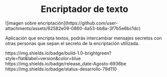 <h1 align="center"> Encriptador de texto </h1>
<p>![imagen sobre encriptación](https://github.com/user-attachments/assets/62582e09-0860-4a53-bb8a-3f7b5e6bc1dc)</p>
<p>Aplicación que encripta textos, podrás intercambiar mensajes secretos con otras personas que sepan el secreto de la encriptación utilizada.</p>
<p align="left">https://img.shields.io/badge/build-1.0-brightgreen?style=flat&label=version&color=blue https://img.shields.io/badge/release_date-Agosto-6936be https://img.shields.io/badge/status-desarrollo-79d110
</p>


